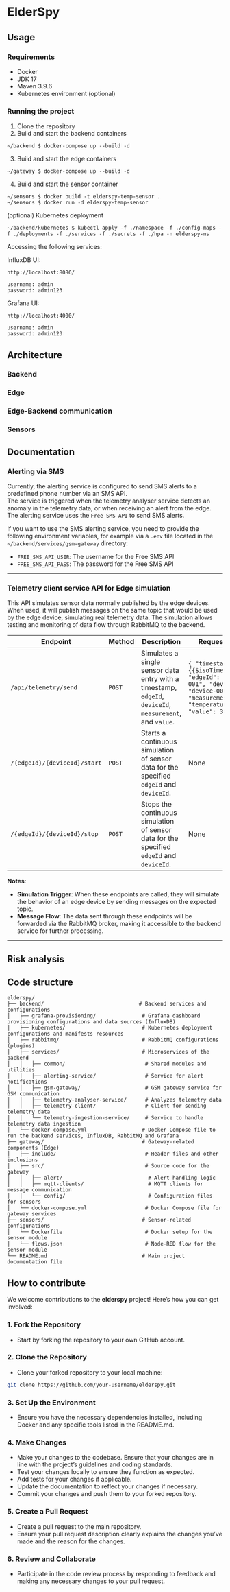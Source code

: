 # ElderSpy

## Usage
### Requirements
- Docker
- JDK 17
- Maven 3.9.6
- Kubernetes environment (optional)

### Running the project
1. Clone the repository
2. Build and start the backend containers
```shell
~/backend $ docker-compose up --build -d
```
3. Build and start the edge containers
```shell
~/gateway $ docker-compose up --build -d
```
4. Build and start the sensor container
```shell
~/sensors $ docker build -t elderspy-temp-sensor .
~/sensors $ docker run -d elderspy-temp-sensor
```
(optional) Kubernetes deployment 
```shell
~/backend/kubernetes $ kubectl apply -f ./namespace -f ./config-maps -f ./deployments -f ./services -f ./secrets -f ./hpa -n elderspy-ns
```
Accessing the following services:

InfluxDB UI:
```
http://localhost:8086/

username: admin
password: admin123
```
Grafana UI:
```
http://localhost:4000/

username: admin
password: admin123
```

## Architecture

### Backend

### Edge

### Edge-Backend communication

### Sensors

## Documentation

### Alerting via SMS
Currently, the alerting service is configured to send SMS alerts to a predefined phone number via an SMS API.  
The service is triggered when the telemetry analyser service detects an anomaly in the telemetry data, or when receiving an alert from the edge. 
The alerting service uses the `Free SMS API` to send SMS alerts.

If you want to use the SMS alerting service, you need to provide the following environment variables, for example via a `.env` file located in the `~/backend/services/gsm-gateway` directory:
- `FREE_SMS_API_USER`: The username for the Free SMS API
- `FREE_SMS_API_PASS`: The password for the Free SMS API

---

### Telemetry client service API for Edge simulation

This API simulates sensor data normally published by the edge devices. When used, it will publish messages on the same topic that would be used by the edge device, simulating real telemetry data. The simulation allows testing and monitoring of data flow through RabbitMQ to the backend.

| **Endpoint**                         | **Method** | **Description**                                                                                                   | **Request Body**                                                                                                            |
|--------------------------------------|------------|-------------------------------------------------------------------------------------------------------------------|-----------------------------------------------------------------------------------------------------------------------------|
| `/api/telemetry/send`                | `POST`     | Simulates a single sensor data entry with a timestamp, `edgeId`, `deviceId`, `measurement`, and `value`.         | ``` { "timestamp": "{{$isoTimestamp}}", "edgeId": "edge-001", "deviceId": "device-001", "measurement": "temperature", "value": 30.5 } ``` |
| `/{edgeId}/{deviceId}/start`         | `POST`     | Starts a continuous simulation of sensor data for the specified `edgeId` and `deviceId`.                         | None                                                                                                                        |
| `/{edgeId}/{deviceId}/stop`          | `POST`     | Stops the continuous simulation of sensor data for the specified `edgeId` and `deviceId`.                        | None                                                                                                                        |

**Notes**:
- **Simulation Trigger**: When these endpoints are called, they will simulate the behavior of an edge device by sending messages on the expected topic.
- **Message Flow**: The data sent through these endpoints will be forwarded via the RabbitMQ broker, making it accessible to the backend service for further processing.

---

## Risk analysis

## Code structure

```plaintext
elderspy/
├── backend/                               # Backend services and configurations
│   ├── grafana-provisioning/               # Grafana dashboard provisioning configurations and data sources (InfluxDB)
│   ├── kubernetes/                         # Kubernetes deployment configurations and manifests resources
│   ├── rabbitmq/                           # RabbitMQ configurations (plugins)
│   ├── services/                           # Microservices of the backend
│   │   ├── common/                          # Shared modules and utilities
│   │   ├── alerting-service/                # Service for alert notifications
│   │   ├── gsm-gateway/                     # GSM gateway service for GSM communication
│   │   ├── telemetry-analyser-service/      # Analyzes telemetry data
│   │   ├── telemetry-client/                # Client for sending telemetry data
│   │   └── telemetry-ingestion-service/     # Service to handle telemetry data ingestion
│   └── docker-compose.yml                  # Docker Compose file to run the backend services, InfluxDB, RabbitMQ and Grafana
├── gateway/                                # Gateway-related components (Edge)
│   ├── include/                             # Header files and other inclusions
│   ├── src/                                 # Source code for the gateway
│   │   ├── alert/                            # Alert handling logic
│   │   ├── mqtt-clients/                     # MQTT clients for message communication
│   │   └── config/                           # Configuration files for sensors
│   └── docker-compose.yml                   # Docker Compose file for gateway services
├── sensors/                                # Sensor-related configurations
│   └── Dockerfile                           # Docker setup for the sensor module
│   └── flows.json                           # Node-RED flow for the sensor module
└── README.md                               # Main project documentation file
```

## How to contribute

We welcome contributions to the **elderspy** project! Here’s how you can get involved:

### 1. Fork the Repository
- Start by forking the repository to your own GitHub account.

### 2. Clone the Repository
- Clone your forked repository to your local machine:
```bash
git clone https://github.com/your-username/elderspy.git
```

### 3. Set Up the Environment
- Ensure you have the necessary dependencies installed, including Docker and any specific tools listed in the README.md.

### 4. Make Changes
- Make your changes to the codebase. Ensure that your changes are in line with the project’s guidelines and coding standards.
- Test your changes locally to ensure they function as expected.
- Add tests for your changes if applicable.
- Update the documentation to reflect your changes if necessary.
- Commit your changes and push them to your forked repository.

### 5. Create a Pull Request
- Create a pull request to the main repository.
- Ensure your pull request description clearly explains the changes you’ve made and the reason for the changes.

### 6. Review and Collaborate
- Participate in the code review process by responding to feedback and making any necessary changes to your pull request.